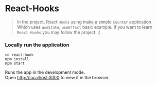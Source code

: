 # React-Hooks

> In the project, React `Hooks` using make a simple `Counter` application. Which uses `useState`, `useEffect` basic example. If you want to learn `React Hooks` you may follow the project. :)

### Locally run the application
```
cd react-hook
npm install
npm start
```

Runs the app in the development mode.\
Open [http://localhost:3000](http://localhost:3000) to view it in the browser.
